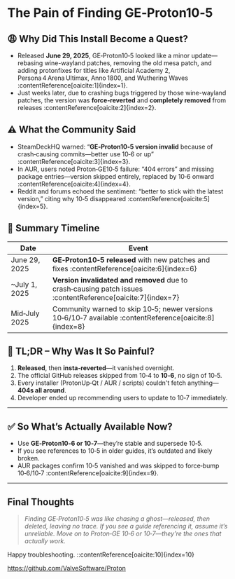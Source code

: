 # The Pain of Finding GE‑Proton10‑5

## 😩 Why Did This Install Become a Quest?

- Released **June 29, 2025**, GE‑Proton10‑5 looked like a minor update—rebasing wine-wayland patches, removing the old mesa patch, and adding protonfixes for titles like Artificial Academy 2, Persona 4 Arena Ultimax, Anno 1800, and Wuthering Waves :contentReference[oaicite:1]{index=1}.  
- Just weeks later, due to crashing bugs triggered by those wine-wayland patches, the version was **force‑reverted** and **completely removed** from releases :contentReference[oaicite:2]{index=2}.

## ⚠️ What the Community Said

- SteamDeckHQ warned: “**GE‑Proton10‑5 version invalid** because of crash‑causing commits—better use 10‑6 or up” :contentReference[oaicite:3]{index=3}.  
- In AUR, users noted Proton‑GE10‑5 failure: “404 errors” and missing package entries—version skipped entirely, replaced by 10‑6 onward :contentReference[oaicite:4]{index=4}.  
- Reddit and forums echoed the sentiment: “better to stick with the latest version,” citing why 10‑5 disappeared :contentReference[oaicite:5]{index=5}.

## 🧭 Summary Timeline

| Date         | Event                                                                 |
|--------------|------------------------------------------------------------------------|
| June 29, 2025 | **GE‑Proton10‑5 released** with new patches and fixes :contentReference[oaicite:6]{index=6} |
| ~July 1, 2025| **Version invalidated and removed** due to crash‑causing patch issues :contentReference[oaicite:7]{index=7} |
| Mid‑July 2025| Community warned to skip 10‑5; newer versions 10‑6/10‑7 available :contentReference[oaicite:8]{index=8} |

## 🤯 TL;DR – Why Was It So Painful?

1. **Released**, then **insta‑reverted**—it vanished overnight.  
2. The official GitHub releases skipped from 10‑4 to **10‑6**, no sign of 10‑5.  
3. Every installer (ProtonUp‑Qt / AUR / scripts) couldn't fetch anything—**404s all around**.  
4. Developer ended up recommending users to update to 10‑7 immediately.

---

## ✅ So What’s Actually Available Now?

- Use **GE‑Proton10‑6 or 10‑7**—they’re stable and supersede 10‑5.  
- If you see references to 10‑5 in older guides, it’s outdated and likely broken.  
- AUR packages confirm 10‑5 vanished and was skipped to force‑bump 10‑6/10‑7 :contentReference[oaicite:9]{index=9}.

---

## Final Thoughts

> *Finding GE‑Proton10‑5 was like chasing a ghost—released, then deleted, leaving no trace. If you see a guide referencing it, assume it’s unreliable. Move on to Proton‑GE 10‑6 or 10‑7—they’re the ones that actually work.*

Happy troubleshooting.
::contentReference[oaicite:10]{index=10}

https://github.com/ValveSoftware/Proton
